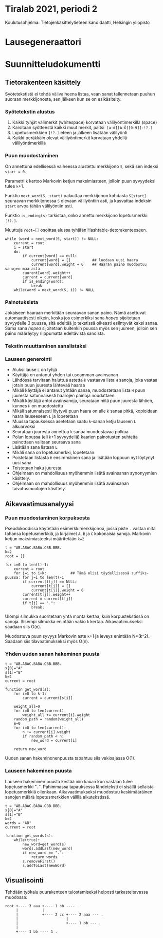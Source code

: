 # Tiralab 2021, periodi 2
Koulutusohjelma: Tietojenkäsittelytieteen kandidaatti, Helsingin yliopisto

# Lausegeneraattori

# Suunnitteludokumentti

## Tietorakenteen käsittely

Syötetekstistä ei tehdä välivaiheena listaa, vaan sanat tallennetaan puuhun suoraan merkkijonosta, sen jälkeen kun se on esikäsitelty.

### Syötetekstin alustus
1. Kaikki tyhjät välimerkit (whitespace) korvataan välilyöntimerkillä (space)
2. Karsitaan syötteestä kaikki muut merkit, paitsi: ```[a-ö][A-Ö][0-9][-!?.]```
3. Lopetusmerkkien ```[!?.]``` eteen ja jälkeen lisätään välilyönti
2. Kaikki peräkkäin olevat välilyöntimerkit korvataan yhdellä välilyöntimerkillä

### Puun muodostaminen

On annettuna edellisessä vaiheessa alustettu merkkijono ```S```, sekä sen indeksi ```start = 0```.

Parametri ```k``` kertoo Markovin ketjun maksimiasteen, jolloin puun syvyydeksi tulee ```k```+1.

Funktio ```next_word(S, start)``` palauttaa merkkijonon kohdasta ```S[start]``` seuraavan merkkijonossa ```S``` olevaan välilyöntiin asti, ja kasvattaa indeksin ```start``` arvoa tähän välilyöntiin asti.

Funktio ```is_ending(s)``` tarkistaa, onko annettu merkkijono lopetusmerkki ```[!?.]```.

Muuttuja ```root=[]``` osoittaa alussa tyhjään Hashtable-tietorakenteeseen.

```
while (word = next_word(S, start)) != NULL:
	current = root
	i = start
	do:
		if current[word] == null:
	        current[word] = []          ## luodaan uusi haara
			current[word].weight = 0    ## Haaran paino muodostuu sanojen määrästä
		cuurent[word].weight++
		current = current[word]
		if is_ending(word):
			break
	while(word = next_word(S, i)) != NULL	
```

### Painotuksista
Jokaiseen haaraan merkitään seuraavan sanan paino. Nämä asettuvat automaattisesti oikein, koska jos esimerkiksi sana *hopea* sijoitetaan syvyydelle 3 puussa, sitä edeltää jo tekstissä oikeasti esiintyvät kaksi sanaa. Sama sana *hopea* sijoitetaan kuitenkin puussa myös sen juureen, jolloin sen paino määräytyy riippumatta edeltävistä sanoista.

### Tekstin muuttaminen sanalistaksi

### Lauseen generointi
* Aluksi lause ```L``` on tyhjä
* Käyttäjä on antanut yhden tai useamman avainsanan
* Lähdössä tarvitaan haluttua astetta ```k``` vastaava lista ```H``` sanoja, joka vastaa jotain puun juuresta lähtevää haaraa
* Mikäli käyttäjä ei antanut yhtään sanaa, muodostetaan lista ```H``` puun juuresta satunnaisesti haarojen painoja noudattaen
* Mikäli käyttäjä antoi avainsanoja, seurataan niitä puun juuresta lähtien, kunnes ```H``` on muodostettu
* Mikäli satunnaisesti löytyvä puun haara on alle ```k``` sanaa pitkä, kopioidaan haara lauseeseen ```L``` ja lopetetaan
* Muussa tapauksessa asetetaan saatu ```k```-sanan ketju lauseen ```L``` alkuarvoksi
* Seurataan juuresta annettua ```k``` sanaa muodostavaa polkua
* Polun lopussa (eli ```k```+1 syvyydellä) kaarien painotusten suhteita painottaen valitaan seuraava sana
* Lisätään sana listaan ```L```
* Mikäli sana on lopetusmerkki, lopetetaan 
* Poistetaan listasta   ```H``` ensimmäinen sana ja lisätään loppuun nyt löytynyt uusi sana
* Toistetaan haku juuresta
* Ohjelmaan on mahdollisuus myöhemmin lisätä avainsanan synonyymien käsittely.
* Ohjelmaan on mahdollisuus myöhemmin lisätä avainsanan taivutusmuotojen käsittely.

## Aikavaatimusanalyysi

### Puun muodostaminen korpuksesta
Pseudokoodissa käytetään esimerkkimerkkijonoa, jossa piste ```.``` vastaa mitä tahansa lopetusmerkkiä, ja kirjaimet ```A```, ```B``` ja ```C``` kokonaisia sanoja. Markovin ketjun maksimiasteeksi määritetään ```k=2```.

```
t = "AB.ABAC.BABA.CBB.BBB.
k=2
root = []

for i=0 to len(t)-1:
	current = root
	for j=i to i+k:           ## Tämä olisi täydellisessä suffiks-puussa: for j=i to len(t)-1
		if current[t[j]] == NULL:
			current[t[j]] = []
			current[t[j]].weight = 0
		current[t[j]].weight++
		current = current[t[j]]
		if t[j] == ".":
			break;
```

Ulompi silmukka suoritetaan yhtä monta kertaa, kuin korpustekstissä on sanoja. Sisempi silmukka enintään vakio ```k``` kertaa.
Aikavaatimukseksi saadaan siis O(n).

Muodostuva puun syvyys Markovin aste ```k```+1 ja leveys enintään N*(k^2). Saadaan siis tilavaatimukseksi myös O(n).


### Yhden uuden sanan hakeminen puusta

```
t = "AB.ABAC.BABA.CBB.BBB.
s[0]="A"
s[1]="B"
k=2
current = root

function get_word(s):
	for i=0 to k-1:
		current = current[s[i]]
	
	weight_all=0
	for i=0 to len(current):
		weight_all += current[i].weight
	random_path = random(weight_all)
	n=0
	for i=0 to len(current):
		n += current[i].weight
		if random_path < n:
			new_word = current[i]

	return new_word
```

Uuden sanan hakeminonenpuusta tapahtuu siis vakioajassa O(1).

### Lauseen hakeminen puusta

Lauseen hakeminen puusta kestää niin kauan kun vastaan tulee lopetusmerkki "```.```". Pahimmassa tapauksessa lähdeteksti ei sisällä sellaista lopetusmerkkiä ollenkaan. Aikavaatimukseksi muodostuu keskimääräinen sanojen määrä lopetusmerkkien välillä alkutekstissä.

```
t = "AB.ABAC.BABA.CBB.BBB.
s[0]="A"
s[1]="B"
k=2
words = "AB"
current = root

function get_words(s):
	while(true):
		new_word=get_word(s)
		words.addLast(new_word)
		if new_word == ".":
			return words
		s.removeFirst()
		s.addToLast(newWord)		
```

## Visualisointi

Tehdään työkalu puurakenteen tulostamiseksi helposti tarkasteltavassa muodossa:
```
root +---- 3 aaa +---- 1 bb ---- .
     |           |
     |           +---- 2 cc +---- 2 aaa --- .
	 |   		            |
     |                      +---- 1 bb --- .
	 |
     +---- 1 bb ---- 1 .
```
